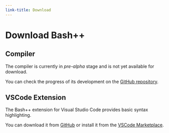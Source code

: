 ```yaml
---
link-title: Download
---
```


# Download Bash++

## Compiler

The compiler is currently in *pre-alpha* stage and is not yet available for download.

You can check the progress of its development on the [GitHub repository](https://github.com/rail5/bashpp).

## VSCode Extension

The Bash++ extension for Visual Studio Code provides basic syntax highlighting.

You can download it from [GitHub](https://github.com/rail5/bashpp/releases/download/v0.0.2/bashpp-0.0.2.vsix) or install it from the [VSCode Marketplace](https://marketplace.visualstudio.com/items?itemName=rail5.bashpp).
